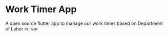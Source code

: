 # Work Timer App

A open source flutter app to manage our work times based on Department of Labor in Iran 
